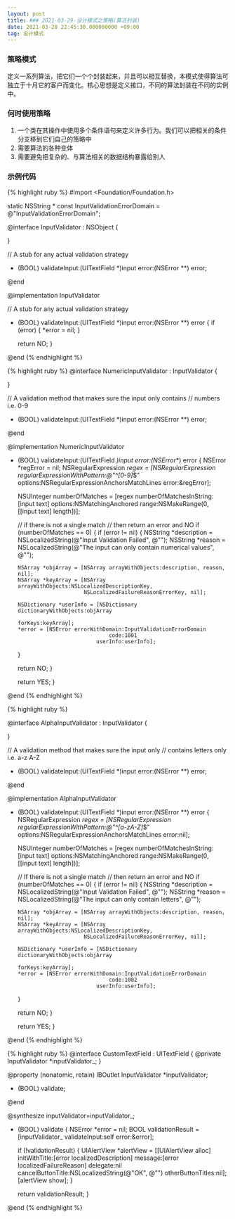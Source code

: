 ```yaml
---
layout: post
title: ### 2021-03-29-设计模式之策略(算法封装)
date: 2021-03-28 22:45:30.000000000 +09:00
tag: 设计模式
---
```


### 策略模式
定义一系列算法，把它们一个个封装起来，并且可以相互替换，本模式使得算法可独立于十月它的客户而变化。核心思想是定义接口，不同的算法封装在不同的实例中。

### 何时使用策略
1. 一个类在其操作中使用多个条件语句来定义许多行为。我们可以把相关的条件分支移到它们自己的策略中
2. 需要算法的各种变体
3. 需要避免把复杂的、与算法相关的数据结构暴露给别人

### 示例代码
{% highlight ruby %}
#import <Foundation/Foundation.h>

static NSString * const InputValidationErrorDomain = @"InputValidationErrorDomain";

@interface InputValidator : NSObject 
{

}

// A stub for any actual validation strategy
- (BOOL) validateInput:(UITextField *)input error:(NSError **) error;

@end

@implementation InputValidator

// A stub for any actual validation strategy
- (BOOL) validateInput:(UITextField *)input error:(NSError **) error
{
  if (error)
  {
    *error = nil;
  }
  
  return NO;
}

@end
{% endhighlight %}

{% highlight ruby %}
@interface NumericInputValidator : InputValidator
{

}

// A validation method that makes sure the input only contains
// numbers i.e. 0-9
- (BOOL) validateInput:(UITextField *)input error:(NSError **) error;

@end

@implementation NumericInputValidator

- (BOOL) validateInput:(UITextField *)input error:(NSError**) error
{
  NSError *regError = nil;
  NSRegularExpression *regex = [NSRegularExpression 
                                 regularExpressionWithPattern:@"^[0-9]*$"
                                 options:NSRegularExpressionAnchorsMatchLines 
                                 error:&regError];
  
  NSUInteger numberOfMatches = [regex 
                                numberOfMatchesInString:[input text]
                                options:NSMatchingAnchored
                                range:NSMakeRange(0, [[input text] length])];
  
  // if there is not a single match
  // then return an error and NO
  if (numberOfMatches == 0)
  {
    if (error != nil)
    {
      NSString *description = NSLocalizedString(@"Input Validation Failed", @"");
      NSString *reason = NSLocalizedString(@"The input can only contain numerical values", @"");
      
      NSArray *objArray = [NSArray arrayWithObjects:description, reason, nil];
      NSArray *keyArray = [NSArray arrayWithObjects:NSLocalizedDescriptionKey,
                           NSLocalizedFailureReasonErrorKey, nil];
      
      NSDictionary *userInfo = [NSDictionary dictionaryWithObjects:objArray
                                                           forKeys:keyArray];
      *error = [NSError errorWithDomain:InputValidationErrorDomain
                                   code:1001
                               userInfo:userInfo];
    }
    
    return NO;
  }
  
  return YES;
}

@end
{% endhighlight %}


{% highlight ruby %}

@interface AlphaInputValidator : InputValidator
{

}

// A validation method that makes sure the input only 
// contains letters only i.e. a-z A-Z
- (BOOL) validateInput:(UITextField *)input error:(NSError **) error;

@end


@implementation AlphaInputValidator



- (BOOL) validateInput:(UITextField *)input error:(NSError **) error
{
  NSRegularExpression *regex = [NSRegularExpression 
                                 regularExpressionWithPattern:@"^[a-zA-Z]*$"
                                 options:NSRegularExpressionAnchorsMatchLines 
                                 error:nil];
  
  NSUInteger numberOfMatches = [regex 
                                numberOfMatchesInString:[input text]
                                options:NSMatchingAnchored
                                range:NSMakeRange(0, [[input text] length])];
  
  // If there is not a single match
  // then return an error and NO
  if (numberOfMatches == 0)
  {
    if (error != nil) 
    {
      NSString *description = NSLocalizedString(@"Input Validation Failed", @"");
      NSString *reason = NSLocalizedString(@"The input can only contain letters", @"");
      
      NSArray *objArray = [NSArray arrayWithObjects:description, reason, nil];
      NSArray *keyArray = [NSArray arrayWithObjects:NSLocalizedDescriptionKey,
                           NSLocalizedFailureReasonErrorKey, nil];
      
      NSDictionary *userInfo = [NSDictionary dictionaryWithObjects:objArray
                                                           forKeys:keyArray];
      *error = [NSError errorWithDomain:InputValidationErrorDomain
                                   code:1002
                               userInfo:userInfo];
    }

    return NO;
  }
  
  return YES;
}

@end
{% endhighlight %}


{% highlight ruby %}
@interface CustomTextField : UITextField 
{
  @private
  InputValidator *inputValidator_;
}

@property (nonatomic, retain) IBOutlet InputValidator *inputValidator;

- (BOOL) validate;

@end

@synthesize inputValidator=inputValidator_;

- (BOOL) validate
{
  NSError *error = nil;
  BOOL validationResult = [inputValidator_ validateInput:self error:&error];
  
  if (!validationResult)
  {
    UIAlertView *alertView = [[UIAlertView alloc] initWithTitle:[error localizedDescription]
                                                        message:[error localizedFailureReason]
                                                       delegate:nil
                                              cancelButtonTitle:NSLocalizedString(@"OK", @"")
                                              otherButtonTitles:nil];
    [alertView show];
  }
  
  return validationResult;
}

@end
{% endhighlight %}
